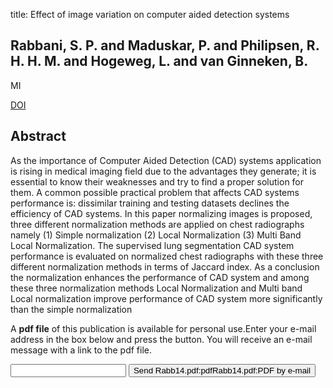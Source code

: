 title: Effect of image variation on computer aided detection systems

## Rabbani, S. P. and Maduskar, P. and Philipsen, R. H. H. M. and Hogeweg, L. and van Ginneken, B.
MI

<a href="https://doi.org/10.1117/12.2043520">DOI</a>

## Abstract
As the importance of Computer Aided Detection (CAD) systems application is rising in medical imaging field due to the advantages they generate; it is essential to know their weaknesses and try to find a proper solution for them. A common possible practical problem that affects CAD systems performance is: dissimilar training and testing datasets declines the efficiency of CAD systems. In this paper normalizing images is proposed, three different normalization methods are applied on chest radiographs namely (1) Simple normalization (2) Local Normalization (3) Multi Band Local Normalization. The supervised lung segmentation CAD system performance is evaluated on normalized chest radiographs with these three different normalization methods in terms of Jaccard index. As a conclusion the normalization enhances the performance of CAD system and among these three normalization methods Local Normalization and Multi band Local normalization improve performance of CAD system more significantly than the simple normalization

A <b>pdf file</b> of this publication is available for personal use.Enter your e-mail address in the box below and press the button. You will receive an e-mail message with a link to the pdf file.
<form action="sender.php">  <input type="text" name="email">  <input type="submit" value="Send Rabb14.pdf:pdfRabb14.pdf:PDF by e-mail"></form>